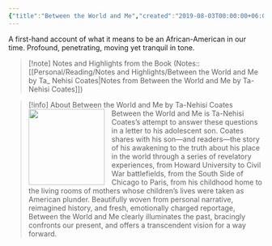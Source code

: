```yaml
---
{"title":"Between the World and Me","created":"2019-08-03T00:00:00+06:00","updated":"2023-02-10T11:53:05+06:00","read_at":["2019-08-10T00:00:00+06:00"],"read_count":1,"authors":["Ta-Nehisi Coates"],"cover":"https://images-na.ssl-images-amazon.com/images/S/compressed.photo.goodreads.com/books/1451435027i/25489625.jpg","dg-metatags":{"og:image":"https://images-na.ssl-images-amazon.com/images/S/compressed.photo.goodreads.com/books/1451435027i/25489625.jpg"},"status":"Read","rating":5,"reviewed":true,"dg-publish":true,"tags":["african","america","bestreads"],"permalink":"/personal/reading/books/read/between-the-world-and-me-by-ta-nehisi-coates/","metatags":{"og:image":"https://images-na.ssl-images-amazon.com/images/S/compressed.photo.goodreads.com/books/1451435027i/25489625.jpg"},"dgPassFrontmatter":true,"maturity":"1"}
---
```


A first-hand account of what it means to be an African-American in our time. Profound, penetrating, moving yet tranquil in tone.

> [!note] Notes and Highlights from the Book
> (Notes:: [[Personal/Reading/Notes and Highlights/Between the World and Me by Ta_ Nehisi Coates\|Notes from Between the World and Me by Ta-Nehisi Coates]])

> [!info] About Between the World and Me by Ta-Nehisi Coates
> <img src="https://images-na.ssl-images-amazon.com/images/S/compressed.photo.goodreads.com/books/1451435027i/25489625.jpg" style="float: left; width: 150px; height: auto; margin-right: 1em;" /> Between the World and Me is Ta-Nehisi Coates’s attempt to answer these questions in a letter to his adolescent son. Coates shares with his son—and readers—the story of his awakening to the truth about his place in the world through a series of revelatory experiences, from Howard University to Civil War battlefields, from the South Side of Chicago to Paris, from his childhood home to the living rooms of mothers whose children’s lives were taken as American plunder. Beautifully woven from personal narrative, reimagined history, and fresh, emotionally charged reportage, Between the World and Me clearly illuminates the past, bracingly confronts our present, and offers a transcendent vision for a way forward.

